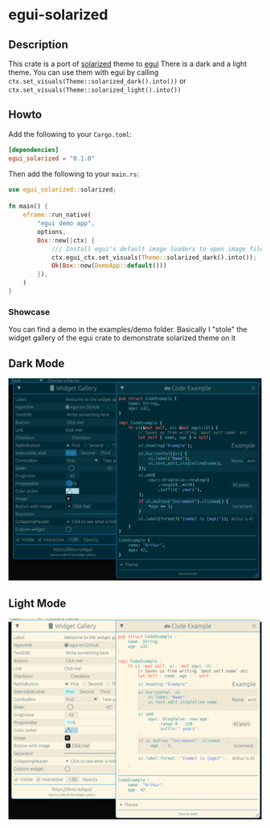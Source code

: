 # egui-solarized

## Description

This crate is a port of [solarized](https://ethanschoonover.com/solarized) theme
to [egui](https://github.com/emilk/egui)
There is a dark and a light theme.
You can use them with egui by calling `ctx.set_visuals(Theme::solarized_dark().into())` or
`ctx.set_visuals(Theme::solarized_light().into())`

## Howto

Add the following to your `Cargo.toml`:

```toml
[dependencies]
egui_solarized = "0.1.0"
```

Then add the following to your `main.rs`:

```rust
use egui_solarized::solarized;

fn main() {
    eframe::run_native(
        "egui demo app",
        options,
        Box::new(|ctx| {
            /// Install egui's default image loaders to open image files from the file system.
            ctx.egui_ctx.set_visuals(Theme::solarized_dark().into());
            Ok(Box::new(DemoApp::default()))
        }),
    )
}
```

### Showcase

You can find a demo in the examples/demo folder.
Basically I "stole" the widget gallery of the egui crate to demonstrate solarized theme on it

## Dark Mode
![Dark Mode](media/dark.png)

## Light Mode
![Light Mode](media/light.png)